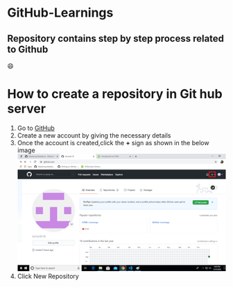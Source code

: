 # GitHub-Learnings

## Repository contains step by step process related to **Github**

:smile:

# How to create a repository in Git hub server

1. Go to [GitHub](http://github.com)
2. Create a new account by giving the necessary details
3. Once the account is created,click the __+__ sign as shown in the below image
![Demo](/demo.png)
4. Click New Repository
